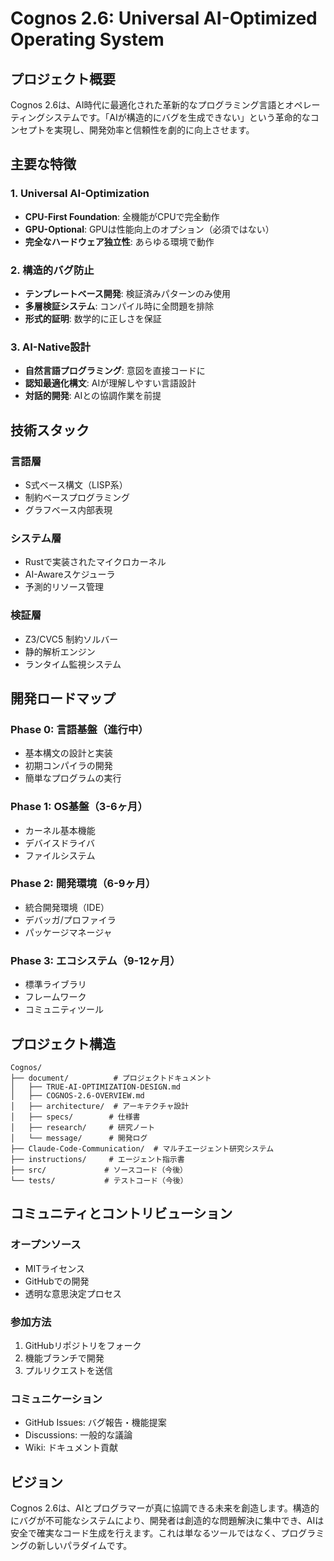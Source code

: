# Cognos 2.6: Universal AI-Optimized Operating System

## プロジェクト概要
Cognos 2.6は、AI時代に最適化された革新的なプログラミング言語とオペレーティングシステムです。「AIが構造的にバグを生成できない」という革命的なコンセプトを実現し、開発効率と信頼性を劇的に向上させます。

## 主要な特徴

### 1. Universal AI-Optimization
- **CPU-First Foundation**: 全機能がCPUで完全動作
- **GPU-Optional**: GPUは性能向上のオプション（必須ではない）
- **完全なハードウェア独立性**: あらゆる環境で動作

### 2. 構造的バグ防止
- **テンプレートベース開発**: 検証済みパターンのみ使用
- **多層検証システム**: コンパイル時に全問題を排除
- **形式的証明**: 数学的に正しさを保証

### 3. AI-Native設計
- **自然言語プログラミング**: 意図を直接コードに
- **認知最適化構文**: AIが理解しやすい言語設計
- **対話的開発**: AIとの協調作業を前提

## 技術スタック

### 言語層
- S式ベース構文（LISP系）
- 制約ベースプログラミング
- グラフベース内部表現

### システム層
- Rustで実装されたマイクロカーネル
- AI-Awareスケジューラ
- 予測的リソース管理

### 検証層
- Z3/CVC5 制約ソルバー
- 静的解析エンジン
- ランタイム監視システム

## 開発ロードマップ

### Phase 0: 言語基盤（進行中）
- 基本構文の設計と実装
- 初期コンパイラの開発
- 簡単なプログラムの実行

### Phase 1: OS基盤（3-6ヶ月）
- カーネル基本機能
- デバイスドライバ
- ファイルシステム

### Phase 2: 開発環境（6-9ヶ月）
- 統合開発環境（IDE）
- デバッガ/プロファイラ
- パッケージマネージャ

### Phase 3: エコシステム（9-12ヶ月）
- 標準ライブラリ
- フレームワーク
- コミュニティツール

## プロジェクト構造

```
Cognos/
├── document/          # プロジェクトドキュメント
│   ├── TRUE-AI-OPTIMIZATION-DESIGN.md
│   ├── COGNOS-2.6-OVERVIEW.md
│   ├── architecture/  # アーキテクチャ設計
│   ├── specs/        # 仕様書
│   ├── research/     # 研究ノート
│   └── message/      # 開発ログ
├── Claude-Code-Communication/  # マルチエージェント研究システム
├── instructions/     # エージェント指示書
├── src/             # ソースコード（今後）
└── tests/           # テストコード（今後）
```

## コミュニティとコントリビューション

### オープンソース
- MITライセンス
- GitHubでの開発
- 透明な意思決定プロセス

### 参加方法
1. GitHubリポジトリをフォーク
2. 機能ブランチで開発
3. プルリクエストを送信

### コミュニケーション
- GitHub Issues: バグ報告・機能提案
- Discussions: 一般的な議論
- Wiki: ドキュメント貢献

## ビジョン
Cognos 2.6は、AIとプログラマーが真に協調できる未来を創造します。構造的にバグが不可能なシステムにより、開発者は創造的な問題解決に集中でき、AIは安全で確実なコード生成を行えます。これは単なるツールではなく、プログラミングの新しいパラダイムです。